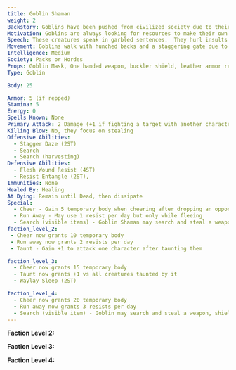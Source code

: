 ```yaml
---
title: Goblin Shaman
weight: 2
Backstory: Goblins have been pushed from civilized society due to their cruel nature and disgusting features.  Due to having no morality, these creatures are always trying to take things that aren't theirs and to cause pain in any way possible.
Motivation: Goblins are always looking for resources to make their own.  They will steal any leaves or resources that aren't locked down.  They give these items as offerings for some greater unknown power.
Speech: These creatures speak in garbled sentences.  They hurl insults and mockeries at every chance.
Movement: Goblins walk with hunched backs and a staggering gate due to living in small caves and other underground dwellings.
Intelligence: Medium
Society: Packs or Hordes
Props: Goblin Mask, One handed weapon, buckler shield, leather armor rep
Type: Goblin

Body: 25

Armor: 5 (if repped)
Stamina: 5
Energy: 0
Spells Known: None
Primary Attack: 2 Damage (+1 if fighting a target with another character)
Killing Blow: No, they focus on stealing
Offensive Abilities: 
  - Stagger Daze (2ST)
  - Search
  - Search (harvesting)
Defensive Abilities: 
  - Flesh Wound Resist (4ST)
  - Resist Entangle (2ST),
Immunities: None
Healed By: Healing
At Dying: Remain until Dead, then dissipate
Special: 
  - Cheer - Gain 5 temporary body when cheering after dropping an opponent.
  - Run Away - May use 1 resist per day but only while fleeing
  - Search (visible items) - Goblin Shaman may search and steal a weapon, shield, or other visible item OR leaves/basic resources
faction_level_2:
 - Cheer now grants 10 temporary body
 - Run away now grants 2 resists per day
 - Taunt - Gain +1 to attack one character after taunting them

faction_level_3: 
  - Cheer now grants 15 temporary body
  - Taunt now grants +1 vs all creatures taunted by it
  - Waylay Sleep (2ST)

faction_level_4: 
  - Cheer now grants 20 temporary body
  - Run away now grants 3 resists per day 
  - Search (visible item) - Goblin may search and steal a weapon, shield, or other visible item
---
```






 





**Faction Level 2:** 







**Faction Level 3:**



**Faction Level 4:**

